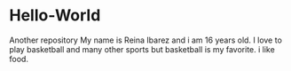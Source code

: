 # Hello-World
Another repository 
My name is Reina Ibarez and i am 16 years old. I love to play basketball and many other sports but basketball is my favorite. i like food.
